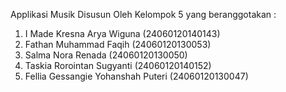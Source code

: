 Applikasi Musik Disusun Oleh Kelompok 5 yang beranggotakan :
1. I Made Kresna Arya Wiguna   (24060120140143) <br>
2. Fathan Muhammad Faqih  (24060120130053) <br>
3. Salma Nora Renada   (24060120130050) <br>
4. Taskia Rorointan Sugyanti   (24060120140152) <br> 
5. Fellia Gessangie Yohanshah Puteri  (24060120130047) <br>
